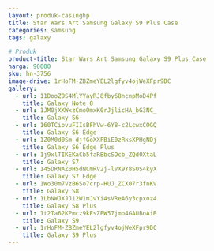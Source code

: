 ```yaml
---
layout: produk-casinghp
title: Star Wars Art Samsung Galaxy S9 Plus Case
categories: samsung
tags: galaxy

# Produk
product-title: Star Wars Art Samsung Galaxy S9 Plus Case
harga: 90000
sku: hn-3756
image-drive: 1rHoFM-ZBZmeYEL2lgfyv4ojWeXFpr9DC
gallery:
  - url: 11DooZ9S4MlYYayRJ8fby68ncnpMoD4Pf
    title: Galaxy Note 8
  - url: 1JM0jXKWxzCmoOmxK0rJjlicHA_bG3NC_
    title: Galaxy S6
  - url: 160TCiovuFIIsBFhVw-6Y8-c2LcwxCOGQ
    title: Galaxy S6 Edge
  - url: 1Z0M0d0Sm-djfGoXXFBiE0zRksXPHgNDj
    title: Galaxy S6 Edge Plus
  - url: 1j9xlTIKEKaCb5faRBbcSOcb_ZQd0XtaL
    title: Galaxy S7
  - url: 145DRNAZ0H5dNCmRV2j-lVX9Y8SOS4kyX
    title: Galaxy S7 Edge
  - url: 1Wo30m7VzB6So7crp-HUJ_ZCX07r3fnKV
    title: Galaxy S8
  - url: 1LbNWJXJJ12W1mJvYi4sVReA6y3cpxoz4
    title: Galaxy S8 Plus
  - url: 1t2Ta62KPmcz9kEsZPW57jmo4GAUBoAiB
    title: Galaxy S9
  - url: 1rHoFM-ZBZmeYEL2lgfyv4ojWeXFpr9DC
    title: Galaxy S9 Plus
---
```

